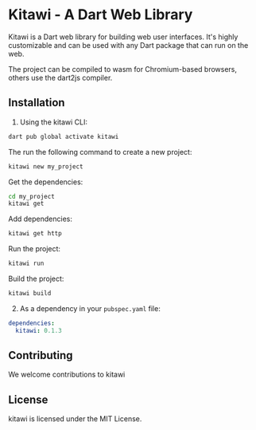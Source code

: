 # Kitawi - A Dart Web Library

Kitawi is a Dart web library for building web user interfaces.
It's highly customizable and can be used with any Dart package that can run on the web.

The project can be compiled to wasm for Chromium-based browsers, others use the dart2js compiler.

## Installation

1. Using the kitawi CLI:

```bash
dart pub global activate kitawi
```

The run the following command to create a new project:

```bash
kitawi new my_project
```

Get the dependencies:

```bash
cd my_project
kitawi get
```

Add dependencies:

```bash
kitawi get http
```

Run the project:

```bash
kitawi run
```

Build the project:

```bash
kitawi build
```

2. As a dependency in your `pubspec.yaml` file:

```yaml
dependencies:
  kitawi: 0.1.3
```

## Contributing

We welcome contributions to kitawi

## License

kitawi is licensed under the MIT License.
